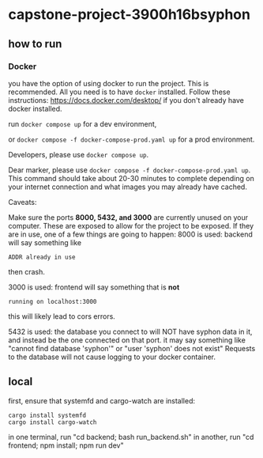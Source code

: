 # capstone-project-3900h16bsyphon

## how to run
### Docker
you have the option of using docker to run the project. This is recommended. All you need is to have `docker` installed. Follow these instructions:
https://docs.docker.com/desktop/
if you don't already have docker installed.


run `docker compose up` for a dev environment,

or `docker compose -f docker-compose-prod.yaml up` for a prod environment.

Developers, please use `docker compose up`.

Dear marker, please use `docker compose -f docker-compose-prod.yaml up`. This command should take about 20-30 minutes to complete depending on your internet connection and what images you may already have cached.

Caveats:

Make sure the ports **8000, 5432, and 3000** are currently unused on your computer. These are exposed to allow
for the project to be exposed. If they are in use, one of a few things are going to happen:
8000 is used:
backend will say something like
```
ADDR already in use
```
then crash.

3000 is used:
frontend will say something that is **not**
```
running on localhost:3000
```
this will likely lead to cors errors.

5432 is used:
the database you connect to will NOT have syphon data in it, and instead be the one connected on that port. 
it may say something like "cannot find database 'syphon'" or "user 'syphon' does not exist"
Requests to the database will not cause logging to your docker container.

## local
first, ensure that systemfd and cargo-watch are installed:
```
cargo install systemfd
cargo install cargo-watch
```
in one terminal, run "cd backend; bash run_backend.sh"
in another, run "cd frontend; npm install; npm run dev"

